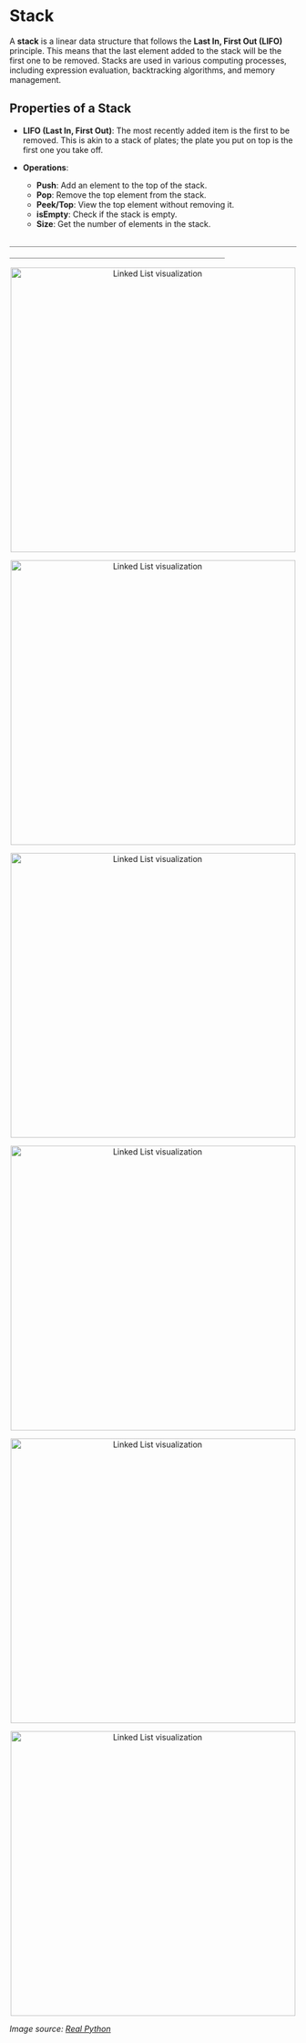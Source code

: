 # Stack

A **stack** is a linear data structure that follows the **Last In, First Out (LIFO)** principle. This means that the last element added to the stack will be the first one to be removed. Stacks are used in various computing processes, including expression evaluation, backtracking algorithms, and memory management.

## Properties of a Stack

- **LIFO (Last In, First Out)**: The most recently added item is the first to be removed. This is akin to a stack of plates; the plate you put on top is the first one you take off.

- **Operations**:
  - **Push**: Add an element to the top of the stack.
  - **Pop**: Remove the top element from the stack.
  - **Peek/Top**: View the top element without removing it.
  - **isEmpty**: Check if the stack is empty.
  - **Size**: Get the number of elements in the stack.

＿＿＿＿＿＿＿＿＿＿＿＿＿＿＿＿＿＿＿＿＿＿＿＿＿＿＿＿＿＿＿＿＿＿＿＿＿＿＿＿＿＿＿＿＿＿＿＿＿＿＿＿＿＿＿＿＿＿＿＿＿＿＿


<p align="center">
  <img src="https://github.com/Eric-Chung-0511/Learning-Record/blob/main/Data%20Structure%20%26%20Algorithm/Data%20Structure/Stack/stack_push_add_function.b406cffbe2dd.jpg" alt="Linked List visualization" width="500">
</p>

<p align="center">
  <img src="https://github.com/Eric-Chung-0511/Learning-Record/blob/main/Data%20Structure%20%26%20Algorithm/Data%20Structure/Stack/stack_push_delete_word.6a64fed15fde.jpg" alt="Linked List visualization" width="500">
</p>

<p align="center">
  <img src="https://github.com/Eric-Chung-0511/Learning-Record/blob/main/Data%20Structure%20%26%20Algorithm/Data%20Structure/Stack/stack_push_indent.01223b7d94a7.jpg" alt="Linked List visualization" width="500">
</p>

<p align="center">
  <img src="https://github.com/Eric-Chung-0511/Learning-Record/blob/main/Data%20Structure%20%26%20Algorithm/Data%20Structure/Stack/stack_pop_indent.e28029c81831.jpg" alt="Linked List visualization" width="500">
</p>

<p align="center">
  <img src="https://github.com/Eric-Chung-0511/Learning-Record/blob/main/Data%20Structure%20%26%20Algorithm/Data%20Structure/Stack/stack_pop_delete_word.89f14f6ed390.jpg" alt="Linked List visualization" width="500">
</p>

<p align="center">
  <img src="https://github.com/Eric-Chung-0511/Learning-Record/blob/main/Data%20Structure%20%26%20Algorithm/Data%20Structure/Stack/stack_pop_add_function.a4f66332971a.jpg" alt="Linked List visualization" width="500">
</p>

*Image source: [Real Python](https://realpython.com/how-to-implement-python-stack/)*

